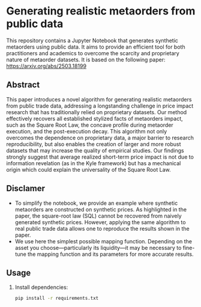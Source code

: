 # Generating realistic metaorders from public data

This repository contains a Jupyter Notebook that generates synthetic metaorders using public data.
It aims to provide an efficient tool for both practitioners and academics to overcome the scarcity and proprietary nature of metaorder datasets. It is based on the following paper: https://arxiv.org/abs/2503.18199 

## Abstract 

This paper introduces a novel algorithm for generating realistic metaorders from public trade data, addressing a longstanding challenge in price impact research that has traditionally relied on proprietary datasets. Our method effectively recovers all established stylized facts of metaorders impact, such as the Square Root Law, the concave profile during metaorder execution, and the post-execution decay. This algorithm not only overcomes the dependence on proprietary data, a major barrier to research reproducibility, but also enables the creation of larger and more robust datasets that may increase the quality of empirical studies. Our findings strongly suggest that average realized short-term price impact is not due to information revelation (as in the Kyle framework) but has a mechanical origin which could explain the universality of the Square Root Law.

## Disclamer 

- To simplify the notebook, we provide an example where synthetic metaorders are constructed on synthetic prices. As highlighted in the paper, the square-root law (SQL) cannot be recovered from naively generated synthetic prices. However, applying the same algorithm to real public trade data allows one to reproduce the results shown in the paper.
- We use here the simplest possible mapping function. Depending on the asset you choose—particularly its liquidity—it may be necessary to fine-tune the mapping function and its parameters for more accurate results.

## Usage
1. Install dependencies:
   ```bash
   pip install -r requirements.txt






